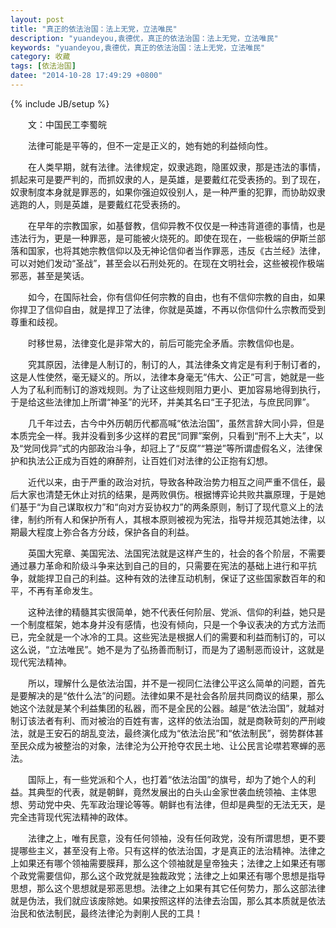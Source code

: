 ```yaml
---
layout: post
title: "真正的依法治国：法上无党，立法唯民"
description: "yuandeyou,袁德优，真正的依法治国：法上无党，立法唯民"
keywords: "yuandeyou,袁德优，真正的依法治国：法上无党，立法唯民"
category: 收藏
tags: [依法治国]
datee: "2014-10-28 17:49:29 +0800"
---
```

{% include JB/setup %}

　　文：中国民工李蜀皖

　　法律可能是平等的，但不一定是正义的，她有她的利益倾向性。

　　在人类早期，就有法律。法律规定，奴隶逃跑，隐匿奴隶，那是违法的事情，抓起来可是要严判的，而抓奴隶的人，是英雄，是要戴红花受表扬的。到了现在，奴隶制度本身就是罪恶的，如果你强迫奴役别人，是一种严重的犯罪，而协助奴隶逃跑的人，则是英雄，是要戴红花受表扬的。

　　在早年的宗教国家，如基督教，信仰异教不仅仅是一种违背道德的事情，也是违法行为，更是一种罪恶，是可能被火烧死的。即使在现在，一些极端的伊斯兰部落和国家，也将其她宗教信仰以及无神论信仰者当作罪恶，违反《古兰经》法律，可以对她们发动“圣战”，甚至会以石刑处死的。在现在文明社会，这些被视作极端邪恶，甚至是笑话。

　　如今，在国际社会，你有信仰任何宗教的自由，也有不信仰宗教的自由，如果你捍卫了信仰自由，就是捍卫了法律，你就是英雄，不再以你信仰什么宗教而受到尊重和歧视。

<!-- more -->

　　时移世易，法律变化是非常大的，前后可能完全矛盾。宗教信仰也是。

　　究其原因，法律是人制订的，制订的人，其法律条文肯定是有利于制订者的，这是人性使然，毫无疑义的。所以，法律本身毫无“伟大、公正”可言，她就是一些人为了私利而制订的游戏规则。为了让这些规则阻力更小、更加容易地得到执行，于是给这些法律加上所谓“神圣”的光环，并美其名曰“王子犯法，与庶民同罪”。

　　几千年过去，古今中外历朝历代都高喊“依法治国”，虽然言辞大同小异，但是本质完全一样。我并没看到多少这样的君民“同罪”案例，只看到“刑不上大夫”，以及“党同伐异”式的内部政治斗争，却冠上了“反腐”“篡逆”等所谓虚假名义，法律保护和执法公正成为百姓的麻醉剂，让百姓们对法律的公正抱有幻想。

　　近代以来，由于严重的政治对抗，导致各种政治势力相互之间严重不信任，最后大家也清楚无休止对抗的结果，是两败俱伤。根据博弈论共败共赢原理，于是她们基于“为自己谋取权力”和“向对方妥协权力”的两条原则，制订了现代意义上的法律，制约所有人和保护所有人，其根本原则被视为宪法，指导并规范其她法律，以期最大程度上弥合各方分歧，保护各自的利益。

　　英国大宪章、美国宪法、法国宪法就是这样产生的，社会的各个阶层，不需要通过暴力革命和阶级斗争来达到自己的目的，只需要在宪法的基础上进行和平抗争，就能捍卫自己的利益。这种有效的法律互动机制，保证了这些国家数百年的和平，不再有革命发生。

　　这种法律的精髓其实很简单，她不代表任何阶层、党派、信仰的利益，她只是一个制度框架，她本身并没有感情，也没有倾向，只是一个争议表决的方式方法而已，完全就是一个冰冷的工具。这些宪法是根据人们的需要和利益而制订的，可以这么说，“立法唯民”。她不是为了弘扬善而制订，而是为了遏制恶而设计，这就是现代宪法精神。

　　所以，理解什么是依法治国，并不是一视同仁法律公平这么简单的问题，首先是要解决的是“依什么法”的问题。法律如果不是社会各阶层共同商议的结果，那么她这个法就是某个利益集团的私器，而不是全民的公器。越是“依法治国”，就越对制订该法者有利、而对被治的百姓有害，这样的依法治国，就是商鞅苛刻的严刑峻法，就是王安石的胡乱变法，最终演化成为“依法治民”和“依法制民”，弱势群体甚至民众成为被整治的对象，法律沦为公开抢夺农民土地、让公民言论噤若寒蝉的恶法。

　　国际上，有一些党派和个人，也打着“依法治国”的旗号，却为了她个人的利益。其典型的代表，就是朝鲜，竟然发展出的白头山金家世袭血统领袖、主体思想、劳动党中央、先军政治理论等等。朝鲜也有法律，但却是典型的无法无天，是完全违背现代宪法精神的政体。

　　法律之上，唯有民意，没有任何领袖，没有任何政党，没有所谓思想，更不要提哪些主义，甚至没有上帝。只有这样的依法治国，才是真正的法治精神。法律之上如果还有哪个领袖需要膜拜，那么这个领袖就是皇帝独夫；法律之上如果还有哪个政党需要信仰，那么这个政党就是独裁政党；法律之上如果还有哪个思想是指导思想，那么这个思想就是邪恶思想。法律之上如果有其它任何势力，那么这部法律就是伪法，我们就应该废除她。如果按照这样的法律去治国，那么其本质就是依法治民和依法制民，最终法律沦为剥削人民的工具！

